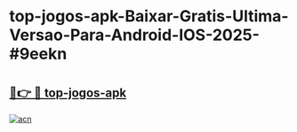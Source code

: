 # top-jogos-apk-Baixar-Gratis-Ultima-Versao-Para-Android-IOS-2025-#9eekn

# <h2><a href="https://ainizakaria.my?title=top-jogos-apk&ref=22M">🔗👉 🔴 top-jogos-apk</a></h2>

[![acn](https://github.com/user-attachments/assets/0f9c940e-d8b0-45ae-aac7-cd30a18b3e1c)](https://ainizakaria.my?title=top-jogos-apk&ref=22M)

